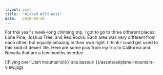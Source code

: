 ```yaml
---
layout: post
title:  "Wicked Wild West"
date:   2018-08-20 
--- 
```


For this year's week-long climbing trip, I got to go to three different places: Lone Pine, Joshua Tree, and Red Rocks. Each area was very different from each other, but equally amazing in their own right. I think I could get used to this kind of desert life. Here are some pics from my trip to California and Nevada that are a few months overdue. 

![Flying over Utah mountains]({{ site.baseurl }}/assets/airplane-mountain-view.jpg)
